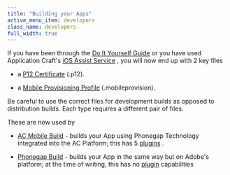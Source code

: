 ```yaml
---
title: "Building your Apps"
active_menu_item: developers
class_name: developers
full_width: true
---
```



If you have been through the [Do It Yourself Guide]() or you have used Application Craft's [iOS Assist Service](../i-havent-got-a-mac) , you will now end up with 2 key files

 - a [P12 Certificate](setting-up-for-development/generating-a-p12-certificate) (.p12).

 - a [Mobile Provisioning Profile](setting-up-for-development/create-a-provisioning-profile) (.mobileprovision).

Be careful to use the correct files for development builds as opposed to distribution builds. Each type requires a different pair of files.

These are now used by

 - [AC Mobile Build](../../../ac-mobile-build/) - builds your App using Phonegap Technology integrated into the AC Platform; this has 5 [plugins](../../../ac-mobile-build/ac-build-plugins/) .

 - [Phonegap Build](../../../phonegapbuild/) - builds your App in the same way but on Adobe's platform; at the time of writing, this has no [plugin](../../../ac-mobile-build/ac-build-plugins/) capabilities

